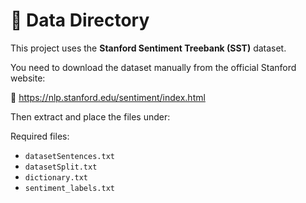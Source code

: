 # 📂 Data Directory

This project uses the **Stanford Sentiment Treebank (SST)** dataset.

You need to download the dataset manually from the official Stanford website:

🔗 https://nlp.stanford.edu/sentiment/index.html

Then extract and place the files under:


Required files:

- `datasetSentences.txt`
- `datasetSplit.txt`
- `dictionary.txt`
- `sentiment_labels.txt`
